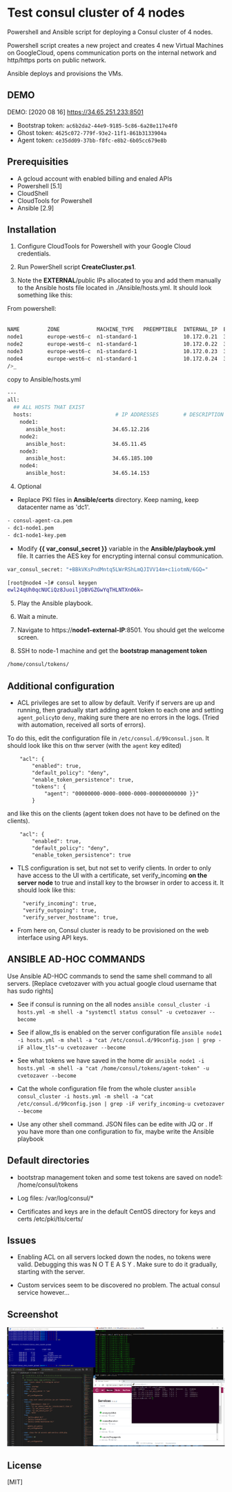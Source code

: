 # Test consul cluster of 4 nodes

Powershell and Ansible script for deploying a Consul cluster of 4 nodes. 

Powershell script creates a new project and creates 4 new Virtual Machines on GoogleCloud, opens communication ports on the internal network and http/https ports on public network.

Ansible deploys and provisions the  VMs.
## DEMO
DEMO: [2020 08 16] https://34.65.251.233:8501
* Bootstrap token: `ac6b2da2-44e9-9185-5c86-6a28e117e4f0`
* Ghost token:    `4625c072-779f-93e2-11f1-861b3133904a`
* Agent token:   `ce35dd09-37bb-f8fc-e8b2-6b05cc679e8b`


## Prerequisities
- A gcloud account with enabled billing and enaled APIs
- Powershell [5.1]
- CloudShell
- CloudTools for Powershell
- Ansible [2.9]

## Installation

1.  Configure CloudTools for Powershell with your Google Cloud credentials.

2.  Run PowerShell script **CreateCluster.ps1**.

3.  Note the **EXTERNAL**/public IPs allocated to you and add them manually to the Ansible hosts file located in ./Ansible/hosts.yml. It should look something like this:

From powershell:
```bash
                                                                          
NAME         ZONE            MACHINE_TYPE   PREEMPTIBLE  INTERNAL_IP  EXTERNAL_IP    STATUS
node1        europe-west6-c  n1-standard-1               10.172.0.21  34.65.12.216   RUNNING
node2        europe-west6-c  n1-standard-1               10.172.0.22  34.65.11.45    RUNNING
node3        europe-west6-c  n1-standard-1               10.172.0.23  34.65.185.100  RUNNING
node4        europe-west6-c  n1-standard-1               10.172.0.24  34.65.14.153   RUNNING
/>_
```

copy to Ansible/hosts.yml
```bash
---
all:
  ## ALL HOSTS THAT EXIST   
  hosts:                           # IP ADDRESSES        # DESCRIPTION   
    node1:
      ansible_host:               34.65.12.216
    node2:
      ansible_host:               34.65.11.45
    node3:
      ansible_host:               34.65.185.100
    node4:
      ansible_host:               34.65.14.153
```

4. Optional

- Replace PKI files in **Ansible/certs** directory. Keep naming, keep datacenter name as 'dc1'.
```bash
- consul-agent-ca.pem
- dc1-node1.pem
- dc1-node1-key.pem
```

- Modify **{{ var_consul_secret }}** variable in the **Ansible/playbook.yml** file. 
It carries the AES key for encrypting internal consul communication. 
```bash
var_consul_secret: "+BBkVKsPndMntq5LWrRShLmQJIVV14m+c1iotmN/6GQ=" 
```
```bash
[root@node4 ~]# consul keygen
ewl24qUh0qcNUCiQz8JuoiljDBVGZGwYqTHLNTXnO6k=
```


5.  Play the Ansible playbook.

6.  Wait a minute.

7.  Navigate to https://**node1-external-IP**:8501. You should get the welcome screen.

8.  SSH to  node-1 machine and get the **bootstrap management token**

```bash
/home/consul/tokens/
```




## Additional configuration

- ACL privileges are set to allow by default. Verify if servers are up and running, then gradually start adding agent token to each one and setting `agent_policy`to `deny`, making sure there are no errors in the logs.  (Tried with automation, received all sorts of errors).

To do this, edit the configuration file in `/etc/consul.d/99consul.json`. It should look like this on thw server (with the `agent` key edited)
```
    "acl": {
        "enabled": true,
        "default_policy": "deny",
        "enable_token_persistence": true,
        "tokens": {
            "agent": "00000000-0000-0000-0000-000000000000 }}"
        }
```

and like this on the clients (agent token does not have to be defined on the clients).
```
    "acl": {
        "enabled": true,
        "default_policy": "deny",
        "enable_token_persistence": true
```

- TLS configuration is set, but not set to verify clients. In order to only have access to the UI with a certificate, set
verify_incoming **on the server node** to true and install key to the browser in order to access it. It should look like this:

```
     "verify_incoming": true, 
     "verify_outgoing": true,
     "verify_server_hostname": true, 

```


- From here on, Consul cluster is ready to be provisioned on the web interface using API keys. 

## ANSIBLE AD-HOC COMMANDS
Use Ansible AD-HOC commands to send the same shell command to all servers. [Replace cvetozaver with you actual google cloud username that has sudo rights]

- See if consul is running on the all nodes
    `ansible consul_cluster -i hosts.yml -m shell -a "systemctl status consul" -u cvetozaver --become`

- See if allow_tls is enabled on the server configuration file
    `ansible node1 -i hosts.yml -m shell -a "cat /etc/consul.d/99config.json | grep -iF allow_tls"-u cvetozaver --become`

- See what tokens we have saved in the home dir
    `ansible node1 -i hosts.yml -m shell -a "cat /home/consul/tokens/agent-token" -u cvetozaver --become`

- Cat the whole configuration file from the whole cluster
    `ansible consul_cluster -i hosts.yml -m shell -a "cat /etc/consul.d/99config.json | grep -iF verify_incoming-u cvetozaver --become`

- Use any other shell command. JSON files can be edite with JQ or  . If you have more than one configuration to fix, maybe write the Ansible playbook


## Default directories
- bootstrap management token and some test tokens are saved on node1: 
/home/consul/tokens

- Log files:
/var/log/consul/*

- Certificates and keys are in the default CentOS directory for keys and certs
/etc/pki/tls/certs/

## Issues
- Enabling ACL on all servers locked down the nodes, no tokens were valid. Debugging this was N O T  E A S Y . Make sure to do it gradually, starting with the server.

- Custom services seem to be discovered no problem. The actual consul service however...
## Screenshot
<img src="README/screenshot.png" alt="Screenshot2">

## License
[MIT]
